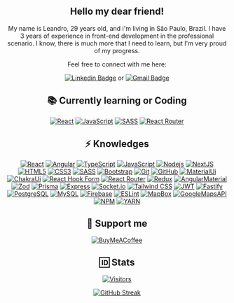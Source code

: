 <div align="center">

<!-- ## <a href='https://www.linkedin.com/in/le-alves/' title="Quack" alt="Leandro's LinkedIn" target="_blank" rel="noreferrer"><img src="https://github.com/Default-nick/Default-nick/assets/67932981/7a8f429c-c00a-49bf-b394-e7b921e499d4" width="40"></a> Hello my dear friend! <a href='https://www.linkedin.com/in/le-alves/' title="Quack" alt="Leandro's LinkedIn" target="_blank" rel="noreferrer"><img src="https://github.com/Default-nick/Default-nick/assets/67932981/7a8f429c-c00a-49bf-b394-e7b921e499d4" width="40"></a> -->

## Hello my dear friend!

My name is Leandro, 29 years old, and i'm living in São Paulo, Brazil.
I have 3 years of experience in front-end development in the professional scenario.
I know, there is much more that I need to learn, but I'm very proud of my progress.

Feel free to connect with me here:

[![Linkedin Badge](https://img.shields.io/badge/-Click_me-blue?style=flat&logo=Linkedin&logoColor=white&link=https://www.linkedin.com/in/le-alves/)](https://www.linkedin.com/in/le-alves/)
or
[![Gmail Badge](https://img.shields.io/badge/-Click_me-c14438?style=flat&logo=Gmail&logoColor=white&link=mailto:lalvesevangelista@gmail.com)](mailto:lalvesevangelista@gmail.com)


## 📚 Currently learning or Coding 

[![React](https://img.shields.io/badge/-React-61DAFB?style=for-the-badge&logo=react&logoColor=black&link=https://react.dev)](https://react.dev)
[![JavaScript](https://img.shields.io/badge/-JavaScript-F7DF1E?style=for-the-badge&logo=javascript&logoColor=black&link=https://developer.mozilla.org/pt-BR/docs/Web/JavaScript)](https://developer.mozilla.org/pt-BR/docs/Web/JavaScript)
[![SASS](https://img.shields.io/badge/-SASS-CC6699?style=for-the-badge&logo=sass&logoColor=white&link=https://sass-lang.com/documentation/)](https://sass-lang.com/documentation/)
[![React Router](https://img.shields.io/badge/-React_Router-CA4245?style=for-the-badge&logo=reactrouter&logoColor=white&link=https://reactrouter.com/en/main/start/tutorial)](https://reactrouter.com/en/main/start/tutorial)

## ⚡ Knowledges

[![React](https://img.shields.io/badge/-React-61DAFB?style=for-the-badge&logo=react&logoColor=black&link=https://react.dev)](https://react.dev)
[![Angular](https://img.shields.io/badge/-Angular-DD0031?style=for-the-badge&logo=angular&link=https://angular.io)](https://angular.io)
[![TypeScript](https://img.shields.io/badge/-TypeScript-3178C6?style=for-the-badge&logo=typescript&logoColor=white&link=https://www.typescriptlang.org)](https://www.typescriptlang.org)
[![JavaScript](https://img.shields.io/badge/-JavaScript-F7DF1E?style=for-the-badge&logo=javascript&logoColor=black&link=https://developer.mozilla.org/pt-BR/docs/Web/JavaScript)](https://developer.mozilla.org/pt-BR/docs/Web/JavaScript)
[![Nodejs](https://img.shields.io/badge/-Nodejs-339933?style=for-the-badge&logo=Node.js&logoColor=white&link=https://nodejs.org/)](https://nodejs.org/)
[![NextJS](https://img.shields.io/badge/-NextJS-black?style=for-the-badge&logo=next.js&logoColor=white&link=https://nextjs.org/docs)](https://nextjs.org/docs)
[![HTML5](https://img.shields.io/badge/-HTML5-E34F26?style=for-the-badge&logo=html5&logoColor=white&link=https://developer.mozilla.org/en-US/docs/Web/HTML)](https://developer.mozilla.org/en-US/docs/Web/HTML)
[![CSS3](https://img.shields.io/badge/-CSS3-1572B6?style=for-the-badge&logo=css3&logoColor=white&link=https://developer.mozilla.org/en-US/docs/Web/CSS)](https://developer.mozilla.org/en-US/docs/Web/CSS)
[![SASS](https://img.shields.io/badge/-SASS-CC6699?style=for-the-badge&logo=sass&logoColor=white&link=https://sass-lang.com/documentation/)](https://sass-lang.com/documentation/)
[![Bootstrap](https://img.shields.io/badge/-Bootstrap-7952B3?style=for-the-badge&logo=bootstrap&logoColor=white&link=https://getbootstrap.com)](https://getbootstrap.com)
[![Git](https://img.shields.io/badge/-Git-F05032?style=for-the-badge&logo=git&logoColor=white&link=https://git-scm.com/docs/git/pt_BR)](https://git-scm.com/docs/git/pt_BR)
[![GitHub](https://img.shields.io/badge/-GitHub-181717?style=for-the-badge&logo=github&link=https://docs.github.com/pt)](https://docs.github.com/pt)
[![MaterialUi](https://img.shields.io/badge/-MaterialUi-007FFF?style=for-the-badge&logo=mui&logoColor=white&link=https://mui.com)](https://mui.com)
[![ChakraUi](https://img.shields.io/badge/-ChakraUi-319795?style=for-the-badge&logo=chakraui&logoColor=white&link=https://chakra-ui.com/getting-started)](https://chakra-ui.com/getting-started)
[![React Hook Form](https://img.shields.io/badge/-React_Hook_Form-EC5990?style=for-the-badge&logo=reacthookform&logoColor=white&link=https://react-hook-form.com/get-started)](https://react-hook-form.com/get-started)
[![React Router](https://img.shields.io/badge/-React_Router-CA4245?style=for-the-badge&logo=reactrouter&logoColor=white&link=https://reactrouter.com/en/main/start/tutorial)](https://reactrouter.com/en/main/start/tutorial)
[![Redux](https://img.shields.io/badge/-Redux_Toolkit-764ABC?style=for-the-badge&logo=redux&logoColor=white&link=https://redux-toolkit.js.org/introduction/getting-started)](https://redux-toolkit.js.org/introduction/getting-started)
[![AngularMaterial](https://img.shields.io/badge/-Angular_Material-black?style=for-the-badge&logo=angularjs&logoColor=ffa726&link=https://material.angular.io)](https://material.angular.io)
[![Zod](https://img.shields.io/badge/-Zod-3E67B1?style=for-the-badge&logo=zod&logoColor=white&link=https://zod.dev)](https://zod.dev)
[![Prisma](https://img.shields.io/badge/-Prisma-2D3748?style=for-the-badge&logo=prisma&logoColor=white&link=https://www.prisma.io/docs)](https://www.prisma.io/docs)
[![Express](https://img.shields.io/badge/-Express-000000?style=for-the-badge&logo=express&logoColor=white&link=https://expressjs.com/pt-br/)](https://expressjs.com/pt-br/)
[![Socket.io](https://img.shields.io/badge/-Socket.io-010101?style=for-the-badge&logo=socketdotio&logoColor=white&link=https://socket.io/docs/v4/)](https://socket.io/docs/v4/)
[![Tailwind CSS](https://img.shields.io/badge/-Tailwind_CSS-06B6D4?style=for-the-badge&logo=tailwindcss&logoColor=white&link=https://tailwindcss.com/docs/installation)](https://tailwindcss.com/docs/installation)
[![JWT](https://img.shields.io/badge/-Json_Web_Tokens-000000?style=for-the-badge&logo=jsonwebtokens&logoColor=white&link=https://jwt.io/introduction)](https://jwt.io/introduction)
[![Fastify](https://img.shields.io/badge/-Fastify-000000?style=for-the-badge&logo=fastify&logoColor=white&link=https://fastify.dev/docs/v4.7.x/)](https://fastify.dev/docs/v4.7.x/)
[![PostgreSQL](https://img.shields.io/badge/-PostgreSQL-4169E1?style=for-the-badge&logo=postgresql&logoColor=white&link=https://www.postgresql.org/docs/)](https://www.postgresql.org/docs/)
[![MySQL](https://img.shields.io/badge/-MySQL-4479A1?style=for-the-badge&logo=mysql&logoColor=white&link=https://dev.mysql.com/doc/)](https://dev.mysql.com/doc/)
[![Firebase](https://img.shields.io/badge/-Firebase-1B3A57?style=for-the-badge&logo=firebase&logoColor=FFCA28&link=https://firebase.google.com/docs)](https://firebase.google.com/docs)
[![ESLint](https://img.shields.io/badge/-ESLint-4B32C3?style=for-the-badge&logo=eslint&logoColor=white&link=https://eslint.org/docs/latest/)](https://eslint.org/docs/latest/)
[![MapBox](https://img.shields.io/badge/-MapBox-000000?style=for-the-badge&logo=mapbox&logoColor=white&link=https://docs.mapbox.com)](https://docs.mapbox.com)
[![GoogleMapsAPI](https://img.shields.io/badge/-GoogleMaps_API-4285F4?style=for-the-badge&logo=googlemaps&logoColor=white&link=https://developers.google.com/maps/documentation/geocoding/start)](https://developers.google.com/maps/documentation/geocoding/start)
[![NPM](https://img.shields.io/badge/-NPM-CB3837?style=for-the-badge&logo=npm&logoColor=white&link=https://docs.npmjs.com)](https://docs.npmjs.com)
[![YARN](https://img.shields.io/badge/-YARN-2C8EBB?style=for-the-badge&logo=yarn&logoColor=white&link=https://classic.yarnpkg.com/lang/en/docs/)](https://classic.yarnpkg.com/lang/en/docs/)

## 💌 Support me
[![BuyMeACoffee](https://img.shields.io/badge/-Buy_me_a_Coffee-FFDD00?style=flat-square&logo=buymeacoffee&logoColor=black&link=https://www.buymeacoffee.com/Defaultnick)](https://www.buymeacoffee.com/Defaultnick)

## 🆔 Stats

[![Visitors](https://api.visitorbadge.io/api/visitors?path=https%3A%2F%2Fgithub.com%2FDefault-nick&label=Visitors&labelColor=%23f7df1e&countColor=%23ffffff)](https://visitorbadge.io/status?path=https%3A%2F%2Fgithub.com%2FDefault-nick)

[![GitHub Streak](http://github-readme-streak-stats.herokuapp.com?user=Default-nick&theme=transparent&date_format=M%20j%5B%2C%20Y%5D&exclude_days=Sun%2CSat)](https://git.io/streak-stats)
<!--

![VisitorsCount](https://vbr.wocr.tk/badge?page_id=67932981-badge-reloaded-visitors&lcolor=F7DF1E&color=FFF&style=for-the-badge&logo=openstreetmap&logoColor=181717)
<img src="https://github-readme-streak-stats.herokuapp.com/?user=Default-nick&count_private=true&theme=radical" alt="Leandro's streaks" height="175"/>
-->

</div>
